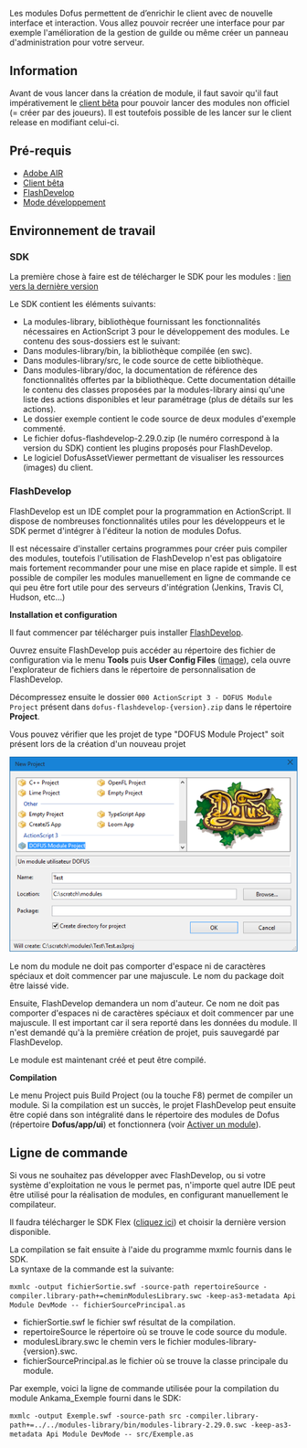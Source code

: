 Les modules Dofus permettent de d’enrichir le client avec de nouvelle interface et interaction. Vous allez pouvoir recréer une interface pour par exemple l'amélioration de la gestion de guilde ou même créer un panneau d'administration pour votre serveur.

## Information

Avant de vous lancer dans la création de module, il faut savoir qu'il faut impérativement le [client bêta](http://forum.dofus.com/fr/1557-discussions-generales/1906976-telechargement-client-beta) pour pouvoir lancer des modules non officiel (= créer par des joueurs). Il est toutefois possible de les lancer sur le client release en modifiant celui-ci.

## Pré-requis

- [Adobe AIR](https://get.adobe.com/air/?loc=fr)
- [Client bêta](http://forum.dofus.com/fr/1557-discussions-generales/1906976-telechargement-client-beta)
- [FlashDevelop](http://www.flashdevelop.org/)
- [Mode développement](/Mode-developpement.md)

## Environnement de travail

### SDK

La première chose à faire est de télécharger le SDK pour les modules : [lien vers la dernière version](https://github.com/OpenDofus/wiki/releases/tag/sdk-module)

Le SDK contient les éléments suivants:

- La modules-library, bibliothèque fournissant les fonctionnalités nécessaires en ActionScript 3 pour le développement des modules. Le contenu des sous-dossiers est le suivant:
 - Dans modules-library/bin, la bibliothèque compilée (en swc).
 - Dans modules-library/src, le code source de cette bibliothèque.
 - Dans modules-library/doc, la documentation de référence des fonctionnalités offertes par la bibliothèque. Cette documentation détaille le contenu des classes proposées par la modules-library ainsi qu'une liste des actions disponibles et leur paramétrage (plus de détails sur les actions).
- Le dossier exemple contient le code source de deux modules d'exemple commenté.
- Le fichier dofus-flashdevelop-2.29.0.zip (le numéro correspond à la version du SDK) contient les plugins proposés pour FlashDevelop.
- Le logiciel DofusAssetViewer permettant de visualiser les ressources (images) du client.

### FlashDevelop

FlashDevelop est un IDE complet pour la programmation en ActionScript. Il dispose de nombreuses fonctionnalités utiles pour les développeurs et le SDK permet d'intégrer à l'éditeur la notion de modules Dofus.

Il est nécessaire d'installer certains programmes pour créer puis compiler des modules, toutefois l'utilisation de FlashDevelop n'est pas obligatoire mais fortement recommander pour une mise en place rapide et simple. Il est possible de compiler les modules manuellement en ligne de commande ce qui peu être fort utile pour des serveurs d'intégration (Jenkins, Travis CI, Hudson, etc...)

**Installation et configuration**

Il faut commencer par télécharger puis installer [FlashDevelop](http://www.flashdevelop.org/).
 
Ouvrez ensuite FlashDevelop puis accéder au répertoire des fichier de configuration via le menu **Tools** puis **User Config Files** ([image](../resources/modules/flashdevelop-menu-settings.png)), cela ouvre l'explorateur de fichiers dans le répertoire de personnalisation de FlashDevelop.

Décompressez ensuite le dossier `000 ActionScript 3 - DOFUS Module Project` présent dans `dofus-flashdevelop-{version}.zip` dans le répertoire **Project**.

Vous pouvez vérifier que les projet de type "DOFUS Module Project" soit présent lors de la création d'un nouveau projet

![New project](../resources/modules/flashdevelop-new-module.png)

Le nom du module ne doit pas comporter d'espace ni de caractères spéciaux et doit commencer par une majuscule. Le nom du package doit être laissé vide. 

Ensuite, FlashDevelop demandera un nom d'auteur. Ce nom ne doit pas comporter d'espaces ni de caractères spéciaux et doit commencer par une majuscule. Il est important car il sera reporté dans les données du module. Il n'est demandé qu'à la première création de projet, puis sauvegardé par FlashDevelop. 

Le module est maintenant créé et peut être compilé. 

**Compilation**

Le menu Project puis Build Project (ou la touche F8) permet de compiler un module. Si la compilation est un succès, le projet FlashDevelop peut ensuite être copié dans son intégralité dans le répertoire des modules de Dofus (répertoire **Dofus/app/ui**) et fonctionnera (voir [Activer un module](Modules-Activer-un-module.md)).

## Ligne de commande

Si vous ne souhaitez pas développer avec FlashDevelop, ou si votre système d'exploitation ne vous le permet pas, n'importe quel autre IDE peut être utilisé pour la réalisation de modules, en configurant manuellement le compilateur.

Il faudra télécharger le SDK Flex ([cliquez ici](http://sourceforge.net/adobe/flexsdk/wiki/Downloads/)) et choisir la dernière version disponible.

La compilation se fait ensuite à l'aide du programme mxmlc fournis dans le SDK.  
La syntaxe de la commande est la suivante:

```shell
mxmlc -output fichierSortie.swf -source-path repertoireSource -compiler.library-path+=cheminModulesLibrary.swc -keep-as3-metadata Api Module DevMode -- fichierSourcePrincipal.as
```

- fichierSortie.swf le fichier swf résultat de la compilation.
- repertoireSource le répertoire où se trouve le code source du module.
- modulesLibrary.swc le chemin vers le fichier modules-library-{version}.swc.
- fichierSourcePrincipal.as le fichier où se trouve la classe principale du module.

Par exemple, voici la ligne de commande utilisée pour la compilation du module Ankama_Exemple fourni dans le SDK:

```shell
mxmlc -output Exemple.swf -source-path src -compiler.library-path+=../../modules-library/bin/modules-library-2.29.0.swc -keep-as3-metadata Api Module DevMode -- src/Exemple.as
```
